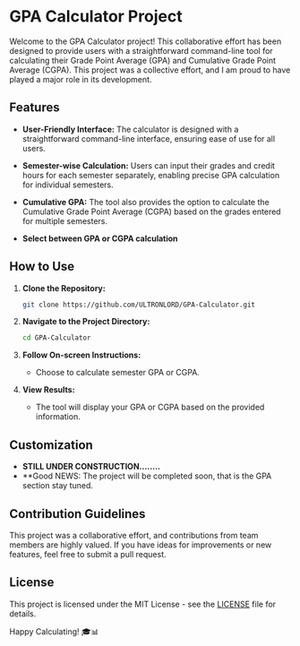 # GPA Calculator Project

Welcome to the GPA Calculator project! This collaborative effort has been designed to provide users with a straightforward command-line tool for calculating their Grade Point Average (GPA) and Cumulative Grade Point Average (CGPA). This project was a collective effort, and I am proud to have played a major role in its development.

## Features

- **User-Friendly Interface:** The calculator is designed with a straightforward command-line interface, ensuring ease of use for all users.
  
- **Semester-wise Calculation:** Users can input their grades and credit hours for each semester separately, enabling precise GPA calculation for individual semesters.
  
- **Cumulative GPA:** The tool also provides the option to calculate the Cumulative Grade Point Average (CGPA) based on the grades entered for multiple semesters.

- **Select between GPA or CGPA calculation**

## How to Use

1. **Clone the Repository:**
   ```bash
   git clone https://github.com/ULTRONLORD/GPA-Calculator.git
   ```

2. **Navigate to the Project Directory:**
   ```bash
   cd GPA-Calculator
   ```
   
3. **Follow On-screen Instructions:**
   - Choose to calculate semester GPA or CGPA.

5. **View Results:**
   - The tool will display your GPA or CGPA based on the provided information.

## Customization

- **STILL UNDER CONSTRUCTION........**
- **Good NEWS: The project will be completed soon, that is the GPA section stay tuned.
  

## Contribution Guidelines

This project was a collaborative effort, and contributions from team members are highly valued. If you have ideas for improvements or new features, feel free to submit a pull request.
## License

This project is licensed under the MIT License - see the [LICENSE](LICENSE) file for details.

Happy Calculating! 🎓📊
